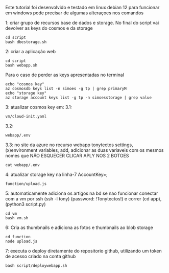 Este tutorial foi desenvolvido e testado em linux debian 12 para funcionar em windows pode precisar de algumas alteraçoes nos comandos

1: criar grupo de recursos base de dados e storage. No final do script vai devolver as keys do cosmos e da storage

    cd script
    bash dbestorage.sh

2: criar a aplicação web 

    cd script  
    bash webapp.sh

Para o caso de perder as keys apresentadas no terminal

    echo "cosmos key"
    az cosmosdb keys list -n simoes -g tp | grep primaryM
    echo "storage key"
    az storage account keys list -g tp -n simoesstorage | grep value

3:   atualizar cosmos key em: 
 3.1:  <!-- linha-13 -->

    vm/cloud-init.yaml 

3.2: 

    webapp/.env 

3.3: no site da azure no recurso webapp tonytectos settings, (x)environment variables, add, adicionar as duas variaveis com os mesmos nomes que NÃO ESQUECER CLICAR APLY NOS 2 BOTOES 

    cat webapp/.env 

4:   atualizar storage key na linha-7 AccountKey=<alterar>;

    function/upload.js 


5: automaticamente adiciona os artigos na bd se nao funcionar conectar com a vm por ssh (ssh <ip> -l tony) (password: !Tonytectos!) e correr (cd app), (python3 script.py) 

    cd vm 
    bash vm.sh

6:  Cria as thumbnails e adiciona as fotos e thumbnails ao blob storage

    cd function
    node upload.js


7:  executa o deploy diretamente do repositorio github, utilizando um token de acesso criado na conta github 

    bash script/deploywebapp.sh




